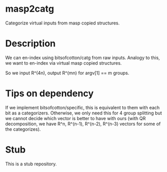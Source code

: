 # masp2catg
Categorize virtual inputs from masp copied structures.

# Description
We can en-index using bitsofcotton/catg from raw inputs.
Analogy to this, we want to en-index via virtual masp copied structures.

So we input R^(4n), output R^(mn) for argv\[1\] == m groups.

# Tips on dependency
If we implement bitsofcotton/specific, this is equivalent to them with each bit as a categorizers.
Otherwise, we only need this for 4 group splitting but we cannot decide which vector is better to have with ours
(with QR decomposition, we have R^n, R^(n-1), R^(n-2), R^(n-3) vectors for some of the categorizes).

# Stub
This is a stub repository.
